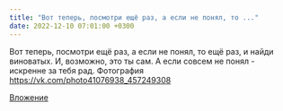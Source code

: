 ```yaml
---
title: "Вот теперь, посмотри ещё раз, а если не понял, то ..."
date: 2022-12-10 07:01:00 +0300
---
```


Вот теперь, посмотри ещё раз, а если не понял, то ещё раз, и найди виноватых. И, возможно, это ты сам.
А если совсем не понял - искренне за тебя рад.
Фотография
https://vk.com/photo41076938_457249308

[Вложение](https://vk.com/photo41076938_457249308)
